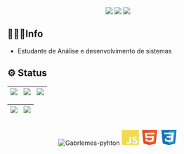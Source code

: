 <div align=center> 
  <a href="https://www.instagram.com/gabr_lemes/" target="_blank"><img src="https://img.shields.io/badge/-Instagram-%23E4405F?style=for-the-badge&logo=instagram&logoColor=white" target="_blank"></a>
  <a href = "mailto:gabrielsiber816@icloud.com"><img src="https://img.shields.io/badge/-Gmail-%23333?style=for-the-badge&logo=gmail&logoColor=white" target="_blank"></a>
  <a href="https://www.linkedin.com/in/gabriel-lemes-conf01/" target="_blank"><img src="https://img.shields.io/badge/-LinkedIn-%230077B5?style=for-the-badge&logo=linkedin&logoColor=white" target="_blank"></a> 
</div>


## 👨🏻‍💻Info

- Estudante de Análise e desenvolvimento de sistemas

 
## ⚙️ Status

| ![](http://github-profile-summary-cards.vercel.app/api/cards/stats?username=Gabrlemes&theme=nord_dark) | ![](http://github-profile-summary-cards.vercel.app/api/cards/repos-per-language?username=Gabrlemes&hide=Html&theme=nord_dark) | ![](http://github-profile-summary-cards.vercel.app/api/cards/most-commit-language?username=Gabrlemes&theme=nord_dark) |
| :-: | :-: | :-: |

| ![](http://github-profile-summary-cards.vercel.app/api/cards/profile-details?username=Gabrlemes&theme=nord_dark) | ![](https://github-readme-streak-stats.herokuapp.com/?user=Gabrlemes&hide_border=true&date_format=M%20j%5B%2C%20Y%5D&background=2D3742&stroke=2D3742&ring=6bbbca&fire=6bbbca&currStreakNum=fff&sideNums=6bbbca&currStreakLabel=6bbbca&sideLabels=fff&dates=fff) |
| :-: | :-: |
  

</div>
  
 <div style="display: inline_block" align="center"><br>
    <img alt="Gabrlemes-pyhton" height="35" width="40" src="https://img.icons8.com/color/512/python.png">
    <img alt="Gabrlemes-Js" height="35" width="40" src="https://raw.githubusercontent.com/devicons/devicon/master/icons/javascript/javascript-plain.svg">
    <img alt="Gabrlemes-HTML" height="35" width="40" src="https://raw.githubusercontent.com/devicons/devicon/master/icons/html5/html5-original.svg">
    <img alt="Gabrlemes-CSS" height="35" width="40" src="https://raw.githubusercontent.com/devicons/devicon/master/icons/css3/css3-original.svg">

  </div>
  

